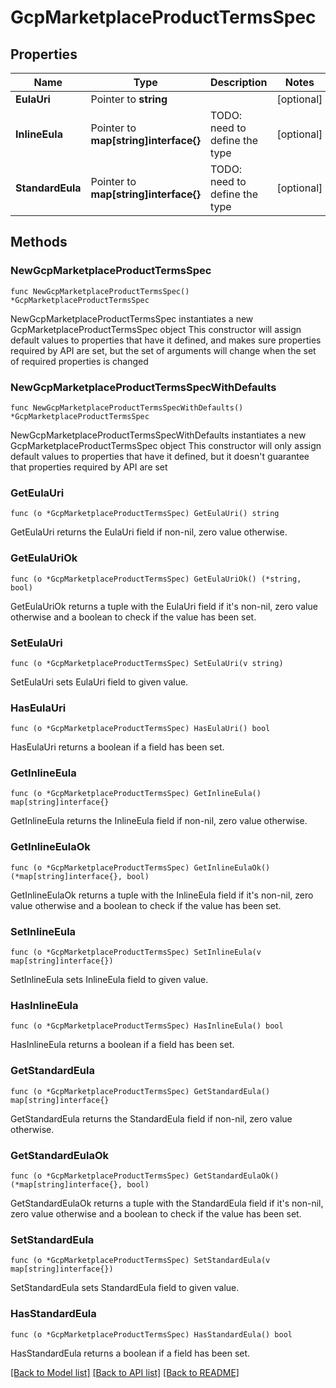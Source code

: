 # GcpMarketplaceProductTermsSpec

## Properties

Name | Type | Description | Notes
------------ | ------------- | ------------- | -------------
**EulaUri** | Pointer to **string** |  | [optional] 
**InlineEula** | Pointer to **map[string]interface{}** | TODO: need to define the type | [optional] 
**StandardEula** | Pointer to **map[string]interface{}** | TODO: need to define the type | [optional] 

## Methods

### NewGcpMarketplaceProductTermsSpec

`func NewGcpMarketplaceProductTermsSpec() *GcpMarketplaceProductTermsSpec`

NewGcpMarketplaceProductTermsSpec instantiates a new GcpMarketplaceProductTermsSpec object
This constructor will assign default values to properties that have it defined,
and makes sure properties required by API are set, but the set of arguments
will change when the set of required properties is changed

### NewGcpMarketplaceProductTermsSpecWithDefaults

`func NewGcpMarketplaceProductTermsSpecWithDefaults() *GcpMarketplaceProductTermsSpec`

NewGcpMarketplaceProductTermsSpecWithDefaults instantiates a new GcpMarketplaceProductTermsSpec object
This constructor will only assign default values to properties that have it defined,
but it doesn't guarantee that properties required by API are set

### GetEulaUri

`func (o *GcpMarketplaceProductTermsSpec) GetEulaUri() string`

GetEulaUri returns the EulaUri field if non-nil, zero value otherwise.

### GetEulaUriOk

`func (o *GcpMarketplaceProductTermsSpec) GetEulaUriOk() (*string, bool)`

GetEulaUriOk returns a tuple with the EulaUri field if it's non-nil, zero value otherwise
and a boolean to check if the value has been set.

### SetEulaUri

`func (o *GcpMarketplaceProductTermsSpec) SetEulaUri(v string)`

SetEulaUri sets EulaUri field to given value.

### HasEulaUri

`func (o *GcpMarketplaceProductTermsSpec) HasEulaUri() bool`

HasEulaUri returns a boolean if a field has been set.

### GetInlineEula

`func (o *GcpMarketplaceProductTermsSpec) GetInlineEula() map[string]interface{}`

GetInlineEula returns the InlineEula field if non-nil, zero value otherwise.

### GetInlineEulaOk

`func (o *GcpMarketplaceProductTermsSpec) GetInlineEulaOk() (*map[string]interface{}, bool)`

GetInlineEulaOk returns a tuple with the InlineEula field if it's non-nil, zero value otherwise
and a boolean to check if the value has been set.

### SetInlineEula

`func (o *GcpMarketplaceProductTermsSpec) SetInlineEula(v map[string]interface{})`

SetInlineEula sets InlineEula field to given value.

### HasInlineEula

`func (o *GcpMarketplaceProductTermsSpec) HasInlineEula() bool`

HasInlineEula returns a boolean if a field has been set.

### GetStandardEula

`func (o *GcpMarketplaceProductTermsSpec) GetStandardEula() map[string]interface{}`

GetStandardEula returns the StandardEula field if non-nil, zero value otherwise.

### GetStandardEulaOk

`func (o *GcpMarketplaceProductTermsSpec) GetStandardEulaOk() (*map[string]interface{}, bool)`

GetStandardEulaOk returns a tuple with the StandardEula field if it's non-nil, zero value otherwise
and a boolean to check if the value has been set.

### SetStandardEula

`func (o *GcpMarketplaceProductTermsSpec) SetStandardEula(v map[string]interface{})`

SetStandardEula sets StandardEula field to given value.

### HasStandardEula

`func (o *GcpMarketplaceProductTermsSpec) HasStandardEula() bool`

HasStandardEula returns a boolean if a field has been set.


[[Back to Model list]](../README.md#documentation-for-models) [[Back to API list]](../README.md#documentation-for-api-endpoints) [[Back to README]](../README.md)


